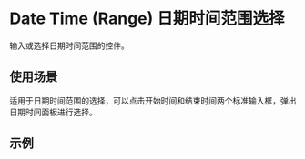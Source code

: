 # Date Time (Range) 日期时间范围选择

输入或选择日期时间范围的控件。

## 使用场景

适用于日期时间范围的选择，可以点击开始时间和结束时间两个标准输入框，弹出日期时间面板进行选择。

## 示例
